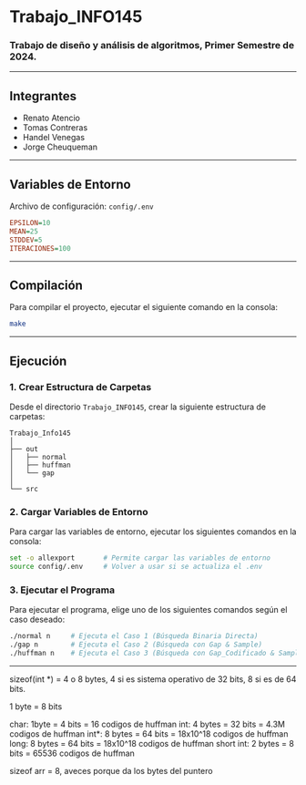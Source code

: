 # Trabajo_INFO145

### Trabajo de diseño y análisis de algoritmos, Primer Semestre de 2024.

---

## Integrantes
- Renato Atencio
- Tomas Contreras
- Handel Venegas
- Jorge Cheuqueman

---

## Variables de Entorno

Archivo de configuración: `config/.env`

```ini
EPSILON=10
MEAN=25
STDDEV=5
ITERACIONES=100
```

---

## Compilación

Para compilar el proyecto, ejecutar el siguiente comando en la consola:

```bash
make
```

---

## Ejecución

### 1. Crear Estructura de Carpetas

Desde el directorio `Trabajo_INFO145`, crear la siguiente estructura de carpetas:

```
Trabajo_Info145
│
├── out
│   ├── normal
│   ├── huffman
│   └── gap
│
└── src
```

### 2. Cargar Variables de Entorno

Para cargar las variables de entorno, ejecutar los siguientes comandos en la consola:

```bash
set -o allexport       # Permite cargar las variables de entorno
source config/.env     # Volver a usar si se actualiza el .env
```

### 3. Ejecutar el Programa

Para ejecutar el programa, elige uno de los siguientes comandos según el caso deseado:

```bash
./normal n     # Ejecuta el Caso 1 (Búsqueda Binaria Directa)
./gap n        # Ejecuta el Caso 2 (Búsqueda con Gap & Sample)
./huffman n    # Ejecuta el Caso 3 (Búsqueda con Gap_Codificado & Sample)
```

---

sizeof(int *) = 4 o 8 bytes, 4 si es sistema operativo de 32 bits, 8 si es de 64 bits.

1 byte = 8 bits 

char: 1byte = 4 bits = 16 codigos de huffman
int: 4 bytes = 32 bits =	4.3M codigos de huffman
int*: 8 bytes = 64 bits = 18x10^18 codigos de huffman
long: 8 bytes = 64 bits = 18x10^18 codigos de huffman
short int: 2 bytes = 8 bits = 65536 codigos de huffman

sizeof arr = 8, aveces porque da los bytes del puntero
